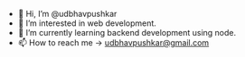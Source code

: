 - 👋 Hi, I’m @udbhavpushkar
- 👀 I’m interested in web development.
- 🌱 I’m currently learning backend development using node.
- 📫 How to reach me -> udbhavpushkar@gmail.com

<!---
udbhavpushkar/udbhavpushkar is a ✨ special ✨ repository because its `README.md` (this file) appears on your GitHub profile.
You can click the Preview link to take a look at your changes.
--->
